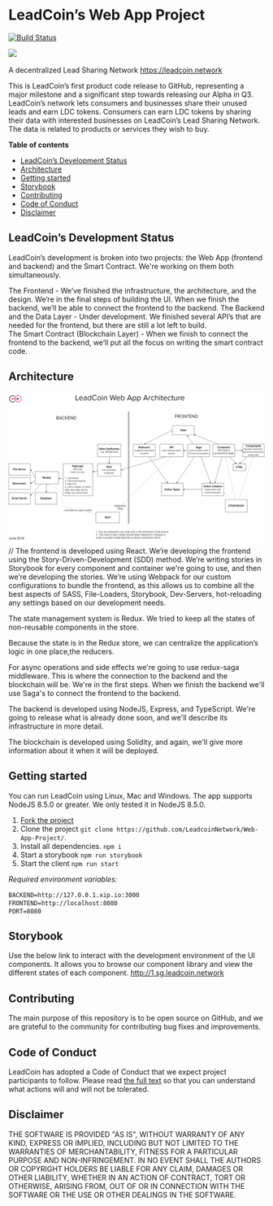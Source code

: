 # LeadCoin’s Web App Project

[![Build Status](https://travis-ci.org/LeadcoinNetwork/Web-App-Project.svg?branch=master)](https://travis-ci.org/LeadcoinNetwork/Web-App-Project)

![](https://i.imgur.com/EdTXW8o.png)

A decentralized Lead Sharing Network https://leadcoin.network

This is LeadCoin’s first product code release to GitHub, representing a major milestone and a significant step towards releasing our Alpha in Q3. LeadCoin’s network lets consumers and businesses share their unused leads and earn LDC tokens. Consumers can earn LDC tokens by sharing their data with interested businesses on LeadCoin’s Lead Sharing Network. The data is related to products or services they wish to buy.

**Table of contents**

- [LeadCoin’s Development Status](#leadcoin-s-development-status)
- [Architecture](#architecture)
- [Getting started](#getting-started)
- [Storybook](#storybook)
- [Contributing](#contributing)
- [Code of Conduct](#code-of-conduct)
- [Disclaimer](#disclaimer)

## LeadCoin’s Development Status

LeadCoin’s development is broken into two projects: the Web App (frontend and backend) and the Smart Contract. We're working on them both simultaneously.

The Frontend - We’ve finished the infrastructure, the architecture, and the design. We’re in the final steps of building the UI. When we finish the backend, we’ll be able to connect the frontend to the backend.
The Backend and the Data Layer - Under development. We finished several API’s that are needed for the frontend, but there are still a lot left to build.  
The Smart Contract (Blockchain Layer) - When we finish to connect the frontend to the backend, we’ll put all the focus on writing the smart contract code.

## Architecture

![](./architecture.png)
//
The frontend is developed using React. We’re developing the frontend using the Story-Driven-Development (SDD) method. We’re writing stories in Storybook for every component and container we're going to use, and then we’re developing the stories. We’re using Webpack for our custom configurations to bundle the frontend, as this allows us to combine all the best aspects of SASS, File-Loaders, Storybook, Dev-Servers, hot-reloading any settings based on our development needs.

The state management system is Redux. We tried to keep all the states of non-reusable components in the store.

Because the state is in the Redux store, we can centralize the application’s logic in one place,the reducers.

For async operations and side effects we're going to use redux-saga middleware. This is where the connection to the backend and the blockchain will be. We're in the first steps. When we finish the backend we'll use Saga's to connect the frontend to the backend.

The backend is developed using NodeJS, Express, and TypeScript. We're going to release what is already done soon, and we'll describe its infrastructure in more detail.

The blockchain is developed using Solidity, and again, we'll give more information about it when it will be deployed.

## Getting started

You can run LeadCoin using Linux, Mac and Windows. The app supports NodeJS 8.5.0 or greater. We only tested it in NodeJS 8.5.0.

1.  [Fork the project](https://github.com/LeadcoinNetwork/leadcoin-web/fork)
2.  Clone the project `git clone https://github.com/LeadcoinNetwork/Web-App-Project/`.
3.  Install all dependencies. `npm i`
4.  Start a storybook `npm run storybook`
5.  Start the client `npm run start`

_Required environment variables:_

```
BACKEND=http://127.0.0.1.xip.io:3000
FRONTEND=http://localhost:8080
PORT=8080
```

## Storybook

Use the below link to interact with the development environment of the UI components. It allows you to browse our component library and view the different states of each component.
http://1.sg.leadcoin.network

## Contributing

The main purpose of this repository is to be open source on GitHub, and we are grateful to the community for contributing bug fixes and improvements.

## Code of Conduct

LeadCoin has adopted a Code of Conduct that we expect project participants to follow. Please read [the full text](CODE_OF_CONDUCT.md) so that you can understand what actions will and will not be tolerated.

## Disclaimer

THE SOFTWARE IS PROVIDED "AS IS", WITHOUT WARRANTY OF ANY KIND, EXPRESS OR IMPLIED, INCLUDING BUT NOT LIMITED TO THE WARRANTIES OF MERCHANTABILITY, FITNESS FOR A PARTICULAR PURPOSE AND NON-INFRINGEMENT. IN NO EVENT SHALL THE AUTHORS OR COPYRIGHT HOLDERS BE LIABLE FOR ANY CLAIM, DAMAGES OR OTHER LIABILITY, WHETHER IN AN ACTION OF CONTRACT, TORT OR OTHERWISE, ARISING FROM, OUT OF OR IN CONNECTION WITH THE SOFTWARE OR THE USE OR OTHER DEALINGS IN THE SOFTWARE.



